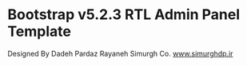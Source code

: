 # Bootstrap v5.2.3 RTL Admin Panel Template
Designed By Dadeh Pardaz Rayaneh Simurgh Co. www.simurghdp.ir
